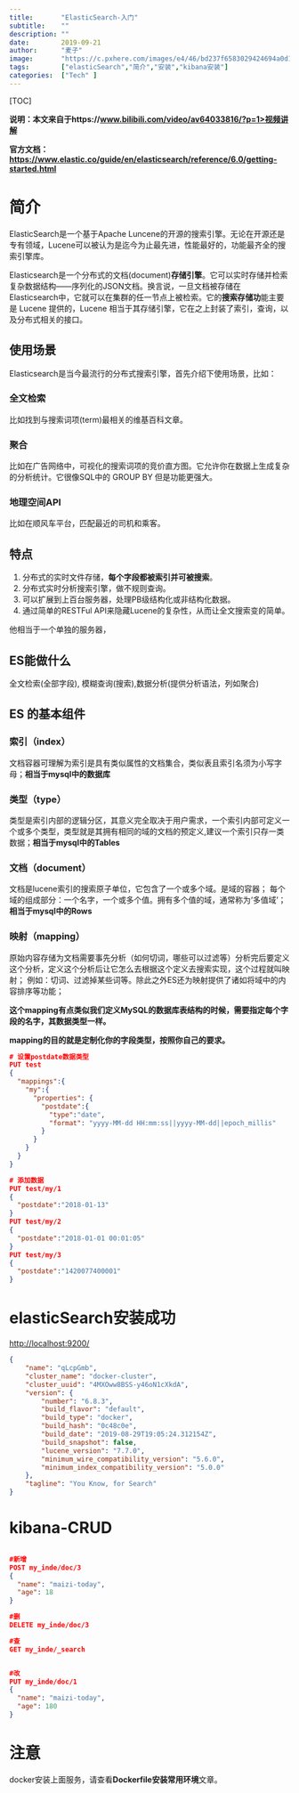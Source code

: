 ```yaml
---
title:       "ElasticSearch-入门"
subtitle:    ""
description: ""
date:        2019-09-21
author:      "麦子"
image:       "https://c.pxhere.com/images/e4/46/bd237f6583029424694a0d16589b-1435053.jpg!d"
tags:        ["elasticSearch","简介","安装","kibana安装"]
categories:  ["Tech" ]
---
```


[TOC]

**说明：本文来自于https://www.bilibili.com/video/av64033816/?p=1>视频讲解**

**官方文档：https://www.elastic.co/guide/en/elasticsearch/reference/6.0/getting-started.html**

# 简介

ElasticSearch是一个基于Apache Luncene的开源的搜索引擎。无论在开源还是专有领域，Lucene可以被认为是迄今为止最先进，性能最好的，功能最齐全的搜索引擎库。

Elasticsearch是一个分布式的文档(document)**存储引擎**。它可以实时存储并检索复杂数据结构——序列化的JSON文档。换言说，一旦文档被存储在Elasticsearch中，它就可以在集群的任一节点上被检索。它的**搜索存储功**能主要是 Lucene 提供的，Lucene 相当于其存储引擎，它在之上封装了索引，查询，以及分布式相关的接口。



## 使用场景

Elasticsearch是当今最流行的分布式搜索引擎，首先介绍下使用场景，比如：

### 全文检索

比如找到与搜索词项(term)最相关的维基百科文章。

### 聚合

比如在广告网络中，可视化的搜索词项的竞价直方图。它允许你在数据上生成复杂的分析统计。它很像SQL中的 GROUP BY 但是功能更强大。

### 地理空间API

比如在顺风车平台，匹配最近的司机和乘客。



## 特点

1. 分布式的实时文件存储，**每个字段都被索引并可被搜索**。 
2. 分布式实时分析搜索引擎，做不规则查询。 
3. 可以扩展到上百台服务器，处理PB级结构化或非结构化数据。
4. 通过简单的RESTFul API来隐藏Lucene的复杂性，从而让全文搜索变的简单。 

他相当于一个单独的服务器， 

##  

## ES能做什么

全文检索(全部字段), 模糊查询(搜索),数据分析(提供分析语法，列如聚合)



## ES 的基本组件

### 索引（index）

文档容器可理解为索引是具有类似属性的文档集合，类似表且索引名须为小写字母；**相当于mysql中的数据库**

### 类型（type）

类型是索引内部的逻辑分区，其意义完全取决于用户需求，一个索引内部可定义一个或多个类型，类型就是其拥有相同的域的文档的预定义,建议一个索引只存一类数据；**相当于mysql中的Tables**

### 文档（document） 

文档是lucene索引的搜索原子单位，它包含了一个或多个域。是域的容器；
每个域的组成部分：一个名字，一个或多个值。拥有多个值的域，通常称为‘多值域’；**相当于mysql中的Rows**

### 映射（mapping）

原始内容存储为文档需要事先分析（如何切词，哪些可以过滤等）分析完后要定义这个分析，定义这个分析后让它怎么去根据这个定义去搜索实现，这个过程就叫映射；
例如：切词、过滤掉某些词等。除此之外ES还为映射提供了诸如将域中的内容排序等功能；

**这个mapping有点类似我们定义MySQL的数据库表结构的时候，需要指定每个字段的名字，其数据类型一样。**

**mapping的目的就是定制化你的字段类型，按照你自己的要求。**

```json
# 设置postdate数据类型
PUT test
{
  "mappings":{
    "my":{
      "properties": {
        "postdate":{
          "type":"date",
          "format": "yyyy-MM-dd HH:mm:ss||yyyy-MM-dd||epoch_millis"
        }
      }
    }
  }
}

# 添加数据
PUT test/my/1
{
  "postdate":"2018-01-13"
}
PUT test/my/2
{
  "postdate":"2018-01-01 00:01:05"
}
PUT test/my/3
{
  "postdate":"1420077400001"
}
```



# elasticSearch安装成功

[http://localhost:9200/](http://localhost:9200/)

```json
{
    "name": "qLcpGmb",
    "cluster_name": "docker-cluster",
    "cluster_uuid": "4MXOww8BSS-y46oN1cXkdA",
    "version": {
        "number": "6.8.3",
        "build_flavor": "default",
        "build_type": "docker",
        "build_hash": "0c48c0e",
        "build_date": "2019-08-29T19:05:24.312154Z",
        "build_snapshot": false,
        "lucene_version": "7.7.0",
        "minimum_wire_compatibility_version": "5.6.0",
        "minimum_index_compatibility_version": "5.0.0"
    },
    "tagline": "You Know, for Search"
}
```



# kibana-CRUD

```json

#新增
POST my_inde/doc/3
{
  "name": "maizi-today",
  "age": 18
}

#删
DELETE my_inde/doc/3

#查
GET my_inde/_search


#改
PUT my_inde/doc/1
{
  "name": "maizi-today",
  "age": 180
}
```



# 注意

docker安装上面服务，请查看**Dockerfile安装常用环境**文章。 

